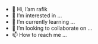 - 👋 Hi, I’am rafik
- 👀 I’m interested in ...
- 🌱 I’m currently learning ...
- 💞️ I’m looking to collaborate on ...
- 📫 How to reach me ...

<!---
rafik is a ✨ special ✨ repository because its `README.md` (this file) appears on your GitHub profile.
You can click the Preview link to take a look at your changes.
--->
